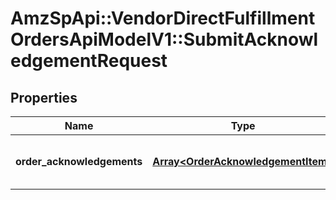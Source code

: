 # AmzSpApi::VendorDirectFulfillmentOrdersApiModelV1::SubmitAcknowledgementRequest

## Properties
Name | Type | Description | Notes
------------ | ------------- | ------------- | -------------
**order_acknowledgements** | [**Array&lt;OrderAcknowledgementItem&gt;**](OrderAcknowledgementItem.md) | A list of one or more purchase orders. | [optional] 

